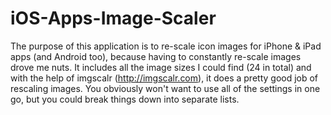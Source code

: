 iOS-Apps-Image-Scaler
=====================

The purpose of this application is to re-scale icon images for iPhone &amp; iPad apps (and Android too), because having to constantly re-scale images drove me nuts. It includes all the image sizes I could find (24 in total) and with the help of imgscalr  (http://imgscalr.com), it does a pretty good job of rescaling images. You obviously won't want to use all of the settings in one go, but you could break things down into separate lists.
